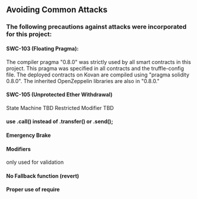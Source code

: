 ## Avoiding Common Attacks

### The following precautions against attacks were incorporated for this project:

#### SWC-103 (Floating Pragma):
The compiler pragma "0.8.0" was strictly used by all smart contracts in this project. This pragma was specified in all contracts and the truffle-config file. The deployed contracts on Kovan are compiled using "pragma solidity 0.8.0". The inherited OpenZeppelin libraries are also in "0.8.0."

#### SWC-105 (Unprotected Ether Withdrawal)
State Machine TBD
Restricted Modifier TBD

#### use .call() instead of .transfer() or .send();
#### Emergency Brake

#### Modifiers
only used for validation

#### No Fallback function (revert)

#### Proper use of require






